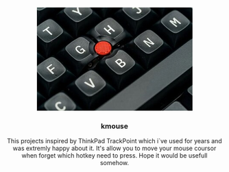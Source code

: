 <!-- ABOUT THE PROJECT -->
<br />
<div align="center">
  <a href="https://github.com/fall1n/kmouse">
    <img src="KMouse/Content/track-point.jpg" alt="Logo">
  </a>

<h3 align="center">kmouse</h3>
  <p align="center">
    This projects inspired by ThinkPad TrackPoint which i`ve used for years and was extremly happy about it. 
    It's allow you to move your mouse coursor when forget which hotkey need to press.
    Hope it would be usefull somehow.
    <br />
  </p>
</div>